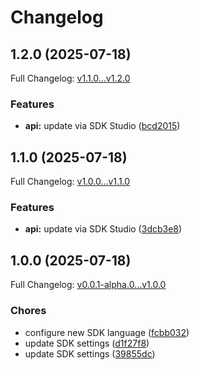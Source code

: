 # Changelog

## 1.2.0 (2025-07-18)

Full Changelog: [v1.1.0...v1.2.0](https://github.com/heartbeat-chat/hb-ts-sdk/compare/v1.1.0...v1.2.0)

### Features

* **api:** update via SDK Studio ([bcd2015](https://github.com/heartbeat-chat/hb-ts-sdk/commit/bcd20154e70c618872268d2f6d68b3481599578d))

## 1.1.0 (2025-07-18)

Full Changelog: [v1.0.0...v1.1.0](https://github.com/heartbeat-chat/hb-ts-sdk/compare/v1.0.0...v1.1.0)

### Features

* **api:** update via SDK Studio ([3dcb3e8](https://github.com/heartbeat-chat/hb-ts-sdk/commit/3dcb3e8f9070b3570c71a8b6f25b6eab4d381ad7))

## 1.0.0 (2025-07-18)

Full Changelog: [v0.0.1-alpha.0...v1.0.0](https://github.com/heartbeat-chat/hb-ts-sdk/compare/v0.0.1-alpha.0...v1.0.0)

### Chores

* configure new SDK language ([fcbb032](https://github.com/heartbeat-chat/hb-ts-sdk/commit/fcbb03244c30dd765d26730fe4741cd393a67c8b))
* update SDK settings ([d1f27f8](https://github.com/heartbeat-chat/hb-ts-sdk/commit/d1f27f8b51e3b5b7a1fca5b87dcbebcc2f743dce))
* update SDK settings ([39855dc](https://github.com/heartbeat-chat/hb-ts-sdk/commit/39855dc5b0626d29e908168567df73b76885474d))
